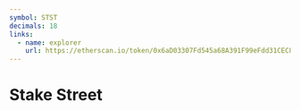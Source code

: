 ```yaml
---
symbol: STST
decimals: 18
links:
  - name: explorer
    url: https://etherscan.io/token/0x6aD03307Fd545a68A391F99eFdd31CEC86569A4C
---
```


# Stake Street
